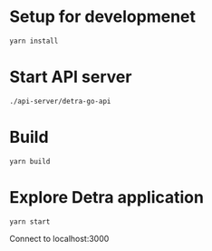 # Setup for developmenet

```
yarn install
```

# Start API server
```
./api-server/detra-go-api
```

# Build
```
yarn build
```

# Explore Detra application

```
yarn start
```
Connect to localhost:3000
